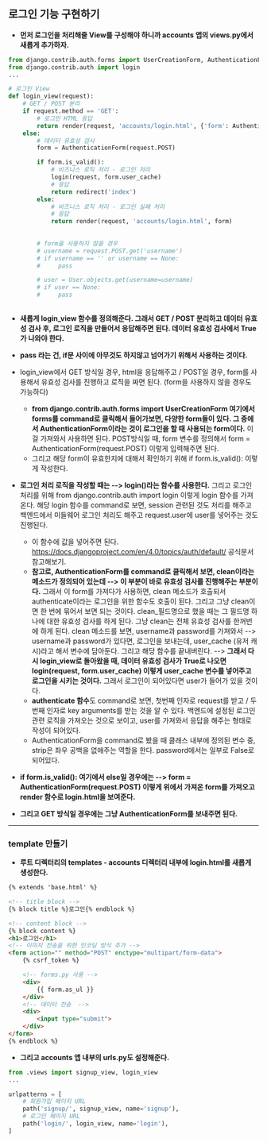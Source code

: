 ## 로그인 기능 구현하기
- **먼저 로그인을 처리해줄 View를 구성해야 하니까 accounts 앱의 views.py에서 새롭게 추가하자.**

```python
from django.contrib.auth.forms import UserCreationForm, AuthenticationForm
from django.contrib.auth import login
...

# 로그인 View
def login_view(request):
    # GET / POST 분리
    if request.method == 'GET':
        # 로그인 HTML 응답
        return render(request, 'accounts/login.html', {'form': AuthenticationForm()})
    else:
        # 데이터 유효성 검사
        form = AuthenticationForm(request.POST)

        if form.is_valid():
            # 비즈니스 로직 처리 - 로그인 처리
            login(request, form.user_cache)
            # 응답 
            return redirect('index')
        else:
            # 비즈니스 로직 처리 - 로그인 실패 처리
            # 응답 
            return render(request, 'accounts/login.html', form)
        
        
        # form을 사용하지 않을 경우
        # username = request.POST.get('username')
        # if username == '' or username == None:
        #     pass

        # user = User.objects.get(username=username)
        # if user == None:
        #     pass
    
```

- **새롭게 login_view 함수를 정의해준다. 그래서 GET / POST 분리하고 데이터 유효성 검사 후, 로그인 로직을 만들어서 응답해주면 된다. 데이터 유효성 검사에서 True가 나와야 한다.** 
- **pass 라는 건, if문 사이에 아무것도 하지않고 넘어가기 위해서 사용하는 것이다.** 
- login_view에서 GET 방식일 경우, html을 응답해주고 / POST일 경우, form를 사용해서 유효성 검사를 진행하고 로직을 짜면 된다. (form을 사용하지 않을 경우도 가능하다)
  - **from django.contrib.auth.forms import UserCreationForm 여기에서 forms를 command로 클릭해서 들어가보면, 다양한 form들이 있다. 그 중에서 AuthenticationForm이라는 것이
    로그인을 할 때 사용되는 form이다.** 이걸 가져와서 사용하면 된다. POST방식일 때, form 변수를 정의해서 form = AuthenticationForm(request.POST) 이렇게 입력해주면 된다.
  - 그리고 해당 form이 유효한지에 대해서 확인하기 위해 if form.is_valid(): 이렇게 작성한다. 

- **로그인 처리 로직을 작성할 때는 --> login()라는 함수를 사용한다.** 그리고 로그인 처리를 위해 from django.contrib.auth import login 이렇게 login 함수를 가져온다. 
  해당 login 함수를 command로 보면, session 관련된 것도 처리를 해주고 백엔드에서 미들웨어 로그인 처리도 해주고 request.user에 user를 넣어주는 것도 진행된다. 
  - 이 함수에 값을 넣어주면 된다. https://docs.djangoproject.com/en/4.0/topics/auth/default/ 공식문서 참고해보기.
  - **참고로, AuthenticationForm를 command로 클릭해서 보면, clean이라는 메소드가 정의되어 있는데 --> 이 부분이 바로 유효성 검사를 진행해주는 부분이다.** 그래서 이 form를 가져다가
    사용하면, clean 메소드가 호출되서 authenticate이라는 로그인을 위한 함수도 호출이 된다. 그리고 그냥 clean이면 한 번에 묶어서 보면 되는 것이다. clean_필드명으로 했을 때는 그 필드명 하나에 대한 유효성 검사를 하게 된다. 그냥 clean는 전체 유효성 검사를 한꺼번에 하게 된다. clean 메소드를 보면, username과 password를 가져와서 --> username과 password가 있다면, 로그인을 보내는데, user_cache (유저 캐시)라고 해서 변수에 담아둔다. 그리고 해당 함수를 끝내버린다. --> **그래서 다시 login_view로 돌아왔을 때, 데이터 유효성 검사가 True로 나오면 login(request, form.user_cache) 이렇게 user_cache 변수를 넣어주고 로그인을 시키는 것이다.** 그래서 로그인이 되어있다면 user가 들어가 있을 것이다.
  - **authenticate 함수**도 command로 보면, 첫번째 인자로 request를 받고 / 두번째 인자로 key arguments를 받는 것을 알 수 있다. 백엔드에 설정된 로그인 관련 로직을 가져오는 것으로 보이고, user를 가져와서 응답을 해주는 형태로 작성이 되어있다.
  - AuthenticationForm을 command로 봤을 때 클래스 내부에 정의된 변수 중, strip은 좌우 공백을 없애주는 역할을 한다. password에서는 일부로 False로 되어있다.

- **if form.is_valid(): 여기에서 else일 경우에는 --> form = AuthenticationForm(request.POST) 이렇게 위에서 가져온 form를 가져오고 render 함수로 login.html을 보여준다.** 

- **그리고 GET 방식일 경우에는 그냥 AuthenticationForm를 보내주면 된다.**


* * *

### template 만들기
- **루트 디렉터리의 templates - accounts 디렉터리 내부에 login.html를 새롭게 생성한다.**

```html
{% extends 'base.html' %}

<!-- title block -->
{% block title %}로그인{% endblock %}

<!-- content block -->
{% block content %}
<h1>로그인</h1>
<!-- 이미지 전송을 위한 인코딩 방식 추가 -->
<form action="" method="POST" enctype="multipart/form-data"> 
    {% csrf_token %}

    <!-- forms.py 사용 -->
    <div>
        {{ form.as_ul }}
    </div>
    <!-- 데이터 전송  -->
    <div>
        <input type="submit">
    </div>
</form>
{% endblock %}
```


- **그리고 accounts 앱 내부의 urls.py도 설정해준다.**

```python
from .views import signup_view, login_view
...

urlpatterns = [
    # 회원가입 페이지 URL
    path('signup/', signup_view, name='signup'),
    # 로그인 페이지 URL
    path('login/', login_view, name='login'),
]
```









